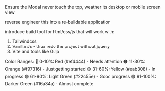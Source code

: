 Ensure the Modal never touch the top, weather its desktop or mobile screen view

reverse engineer this into a re-buildable application

introduce build tool for html/css/js that will work with:

1. Tailwindcss
2. Vanilla Js - thus redo the project without jquery
3. Vite and tools like Gulp


Color Ranges:
🔴 0-10%: Red (#ef4444) - Needs attention
🟠 11-30%: Orange (#f97316) - Just getting started
🟡 31-60%: Yellow (#eab308) - In progress
🟢 61-90%: Light Green (#22c55e) - Good progress
🟢 91-100%: Darker Green (#16a34a) - Almost complete